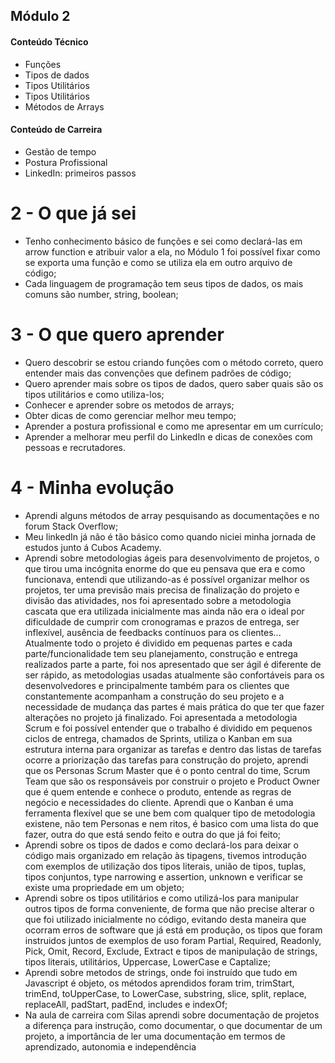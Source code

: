 ## Módulo 2

#### Conteúdo Técnico

- Funções
- Tipos de dados
- Tipos Utilitários
- Tipos Utilitários
- Métodos de Arrays

#### Conteúdo de Carreira

- Gestão de tempo
- Postura Profissional
- LinkedIn: primeiros passos

# 2 - O que já sei

- Tenho conhecimento básico de funções e sei como declará-las em arrow function e atribuir valor a ela, no Módulo 1 foi possível fixar como se exporta uma função e como se utiliza ela em outro arquivo de código;
- Cada linguagem de programação tem seus tipos de dados, os mais comuns são number, string, boolean;


# 3 - O que quero aprender

- Quero descobrir se estou criando funções com o método correto, quero entender mais das convenções que definem padrões de código;
- Quero aprender mais sobre os tipos de dados, quero saber quais são os tipos utilitários e como utiliza-los;
- Conhecer e aprender sobre os metodos de arrays;
- Obter dicas de como gerenciar melhor meu tempo;
- Aprender a postura profissional e como me apresentar em um currículo;
- Aprender a melhorar meu perfil do LinkedIn e dicas de conexões com pessoas e recrutadores.

# 4 - Minha evolução
- Aprendi alguns métodos de array pesquisando as documentações e no forum Stack Overflow;
- Meu linkedIn já não é tão básico como quando niciei minha jornada de estudos junto á Cubos Academy.
- Aprendi sobre metodologias ágeis para desenvolvimento de projetos, o que tirou uma incógnita enorme do que eu pensava que era e como funcionava, entendi que utilizando-as é possível organizar melhor os projetos, ter uma previsão mais precisa de finalização do projeto e divisão das atividades, nos foi apresentado sobre a metodologia cascata que era utilizada inicialmente mas ainda não era o ideal por dificuldade de cumprir com cronogramas e prazos de entrega, ser inflexível, ausência de feedbacks contínuos para os clientes...
Atualmente todo o projeto é dividido em pequenas partes e cada parte/funcionalidade tem seu planejamento, construção e entrega realizados parte a parte, foi nos apresentado que ser ágil é diferente de ser rápido, as metodologias usadas atualmente são confortáveis para os desenvolvedores e principalmente também para os clientes que constantemente acompanham a construção do seu projeto e a necessidade de mudança das partes é mais prática do que ter que fazer alterações no projeto já finalizado.
Foi apresentada a metodologia Scrum e foi possível entender que o trabalho é dividido em pequenos ciclos de entrega, chamados de Sprints, utiliza o Kanban em sua estrutura interna para organizar as tarefas e dentro das listas de tarefas ocorre a priorização das tarefas para construção do projeto, aprendi que os Personas Scrum Master que é o ponto central do time, Scrum Team que são os responsáveis por construir o projeto e Product Owner que é quem entende e conhece o produto, entende as regras de negócio e necessidades do cliente.
Aprendi que o Kanban é uma ferramenta flexível que se une bem com qualquer tipo de metodologia existene, não tem Personas e nem ritos, é basico com uma lista do que fazer, outra do que está sendo feito e outra do que já foi feito;
- Aprendi sobre os tipos de dados e como declará-los para deixar o código mais organizado em relação às tipagens, tivemos introdução com exemplos de utilização dos tipos literais, união de tipos, tuplas, tipos conjuntos, type narrowing e assertion, unknown e verificar se existe uma propriedade em um objeto;
- Aprendi sobre os tipos utilitários e como utilizá-los para manipular outros tipos de forma conveniente, de forma que não precise alterar o que foi utilizado inicialmente no código, evitando desta maneira que ocorram erros de software que já está em produção, os tipos que foram instruidos juntos de exemplos de uso foram Partial, Required, Readonly, Pick, Omit, Record, Exclude, Extract e tipos de manipulação de strings, tipos literais, utilitários, Uppercase, LowerCase e Captalize;
- Aprendi sobre metodos de strings, onde foi instruído que tudo em Javascript é objeto, os métodos aprendidos foram trim, trimStart, trimEnd, toUpperCase, to LowerCase, substring, slice, split, replace, replaceAll, padStart, padEnd, includes e indexOf;
- Na aula de carreira com Silas aprendi sobre documentação de projetos a diferença para instrução, como documentar, o que documentar de um projeto, a importância de ler uma documentação em termos de aprendizado, autonomia e independência 

